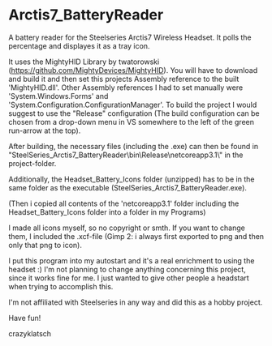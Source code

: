 # Arctis7_BatteryReader
A battery reader for the Steelseries Arctis7 Wireless Headset. It polls the percentage and displayes it as a tray icon.

It uses the MightyHID Library by twatorowski (https://github.com/MightyDevices/MightyHID). You will have to download and build it and then set this projects Assembly reference to the built 'MightyHID.dll'. Other Assembly references I had to set manually were 'System.Windows.Forms' and 'System.Configuration.ConfigurationManager'.
To build the project I would suggest to use the "Release" configuration (The build configuration can be chosen from a drop-down menu in VS somewhere to the left of the green run-arrow at the top).

After building, the necessary files (including the .exe) can then be found in "SteelSeries_Arctis7_BatteryReader\\bin\\Release\\netcoreapp3.1\\" in the project-folder.

Additionally, the Headset_Battery_Icons folder (unzipped) has to be in the same folder as the executable (SteelSeries_Arctis7_BatteryReader.exe).

(Then i copied all contents of the 'netcoreapp3.1' folder including the Headset_Battery_Icons folder into a folder in my Programs)


I made all icons myself, so no copyright or smth. If you want to change them, I included the .xcf-file (Gimp 2: i always first exported to png and then only that png to icon).

I put this program into my autostart and it's a real enrichment to using the headset :)
I'm not planning to change anything concerning this project, since it works fine for me. I just wanted to give other people a headstart when trying to accomplish this.

I'm not affiliated with Steelseries in any way and did this as a hobby project.

Have fun!

crazyklatsch
